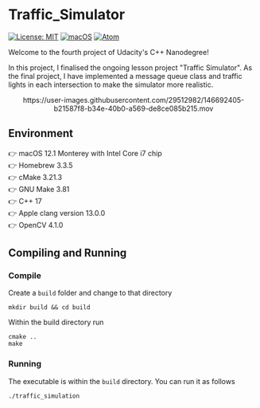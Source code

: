 # Traffic_Simulator
[![License: MIT](https://img.shields.io/badge/License-MIT-yellow.svg)](https://opensource.org/licenses/MIT) [![macOS](https://svgshare.com/i/ZjP.svg)](https://svgshare.com/i/ZjP.svg) [![Atom](https://badgen.net/badge/icon/atom?icon=atom&label)](https://atom.io)

Welcome to the fourth project of Udacity's C++ Nanodegree!

In this project, I finalised the ongoing lesson project "Traffic Simulator". As the final project, I have implemented a message queue class and traffic lights in each intersection to make the simulator more realistic.

<p align="center">https://user-images.githubusercontent.com/29512982/146692405-b21587f8-b34e-40b0-a569-de8ce085b215.mov</p>

## Environment
👉 macOS 12.1 Monterey with Intel Core i7 chip  
👉 Homebrew 3.3.5  
👉 cMake 3.21.3  
👉 GNU Make 3.81  
👉 C++ 17  
👉 Apple clang version 13.0.0  
👉 OpenCV 4.1.0  

## Compiling and Running
### Compile
Create a `build` folder and change to that directory
```
mkdir build && cd build
```

Within the build directory run
```
cmake ..
make
```

### Running
The executable is within the `build` directory. You can run it as follows
```
./traffic_simulation
```
